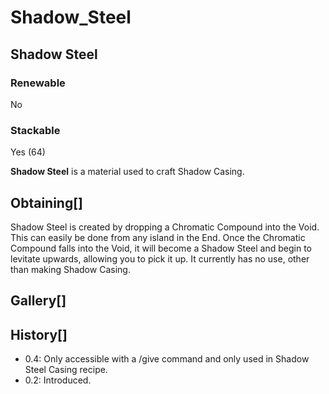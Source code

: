 # Shadow_Steel

## Shadow Steel

### Renewable

No

### Stackable

Yes (64)

**Shadow Steel** is a material used to craft Shadow Casing.

## Obtaining[]

Shadow Steel is created by dropping a Chromatic Compound into the Void. This can easily be done from any island in the End. Once the Chromatic Compound falls into the Void, it will become a Shadow Steel and begin to levitate upwards, allowing you to pick it up. It currently has no use, other than making Shadow Casing.

## Gallery[]

## History[]

- 0.4: Only accessible with a /give command and only used in Shadow Steel Casing recipe.
- 0.2: Introduced.